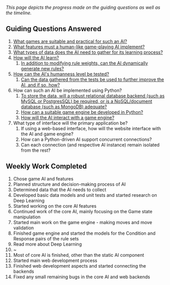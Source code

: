 *This page depicts the progress made on the guiding questions as well as the timeline.*

## Guiding Questions Answered

1. [What games are suitable and practical for such an AI?](../notes/week-1.md#notes)
2. [What features must a human-like game-playing AI implement?](../notes/week-1.md#ai-features)
3. [What types of data does the AI need to gather for its learning process?](../notes/week-3.md#rulebase)
4. [How will the AI learn?](../notes/week-2.md#decision-making-process)
	1. [In addition to modifying rule weights, can the AI dynamically generate new rules?](../notes/week-4.md#dynamically-generating-rules)
5. [How can the AI's humanness level be tested?](../notes/testing-humanness.md)
	1. [Can the data gathered from the tests be used to further improve the AI, and if so, how?](../notes/testing-humanness.md#improving-ai)
6. How can such an AI be implemented using Python? 
	1. [To store the data, will a robust relational database backend (such as MySQL or PostgresSQL) be required, or is a NoSQL/document database (such as MongoDB) adequate?](../notes/week-5.md#rule-database)
	2. [How can a suitable game engine be developed in Python?](../notes/week-7.md)
	3. [How will the AI interact with a game engine?](../notes/week-7.md#core-interaction)
7. What type of interface will the primary application be?
	1. If using a web-based interface, how will the website interface with the AI and game engine?
	2. How can a Python-driven AI support concurrent connections?
	3. Can each connection (and respective AI instance) remain isolated from the rest?

## Weekly Work Completed

1. Chose game AI and features
2. Planned structure and decision-making process of AI
3. Determined data that the AI needs to collect
4. Developed basic data models and unit tests and started research on Deep Learning
5. Started working on the core AI features
6. Continued work of the core AI, mainly focusing on the Game state manipulation
7. Started main work on the game engine - making moves and move validation
8. Finished game engine and started the models for the Condition and Response pairs of the rule sets
9. Read more about Deep Learning
10. ~
11. Most of core AI is finished, other than the static AI component
12. Started main web development process
13. Finished web development aspects and started connecting the backends
14. Fixed any small remaining bugs in the core AI and web backends


